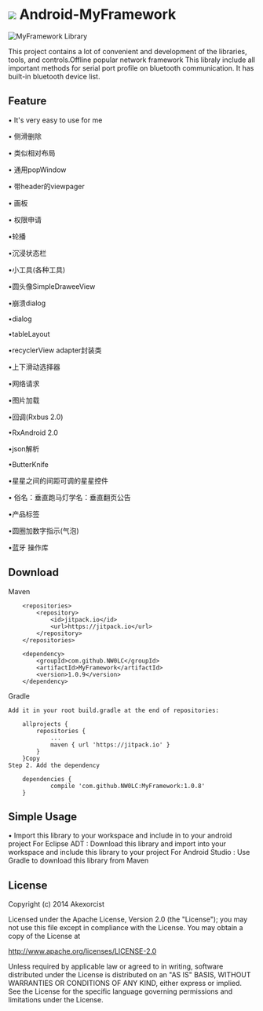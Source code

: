 [![](https://jitpack.io/v/NW0LC/MyFramework.svg)](https://jitpack.io/#NW0LC/MyFramework)
Android-MyFramework
===========================


![MyFramework Library](http://chuantu.biz/t5/95/1495865666x2890174064.png)


This project contains a lot of convenient and development of the libraries, tools, and controls.Offline popular network framework
This libraly include all important methods for serial port profile on bluetooth communication. It has built-in bluetooth device list.



Feature
--------------

• It's very easy to use for me 

• 侧滑删除

• 类似相对布局

• 通用popWindow

• 带header的viewpager

• 画板 

• 权限申请

•轮播

•沉浸状态栏

•小工具(各种工具)

•圆头像SimpleDraweeView

•崩溃dialog

•dialog

•tableLayout

•recyclerView adapter封装类

•上下滑动选择器

•网络请求

•图片加载

•回调(Rxbus 2.0)

•RxAndroid 2.0

•json解析

•ButterKnife

•星星之间的间距可调的星星控件

• 俗名：垂直跑马灯学名：垂直翻页公告

•产品标签

•圆圈加数字指示(气泡)

•蓝牙 操作库


Download
--------------

Maven
```
	<repositories>
		<repository>
		    <id>jitpack.io</id>
		    <url>https://jitpack.io</url>
		</repository>
	</repositories>

	<dependency>
	    <groupId>com.github.NW0LC</groupId>
	    <artifactId>MyFramework</artifactId>
	    <version>1.0.9</version>
	</dependency>

```

Gradle
```
Add it in your root build.gradle at the end of repositories:

	allprojects {
		repositories {
			...
			maven { url 'https://jitpack.io' }
		}
	}Copy
Step 2. Add the dependency

	dependencies {
	        compile 'com.github.NW0LC:MyFramework:1.0.8'
	}
```


Simple Usage
--------------

• Import this library to your workspace and include in to your android project 
For Eclipse ADT : Download this library and import into your workspace and include this library to your project
For Android Studio : Use Gradle to download this library from Maven




License
--------------

Copyright (c) 2014 Akexorcist

Licensed under the Apache License, Version 2.0 (the "License");
you may not use this file except in compliance with the License.
You may obtain a copy of the License at

   http://www.apache.org/licenses/LICENSE-2.0

Unless required by applicable law or agreed to in writing, software
distributed under the License is distributed on an "AS IS" BASIS,
WITHOUT WARRANTIES OR CONDITIONS OF ANY KIND, either express or implied.
See the License for the specific language governing permissions and
limitations under the License.
